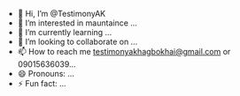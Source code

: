 - 👋 Hi, I’m @TestimonyAK
- 👀 I’m interested in mauntaince ...
- 🌱 I’m currently learning ...
- 💞️ I’m looking to collaborate on ...
- 📫 How to reach me testimonyakhagbokhai@gmail.com  or 09015636039...
- 😄 Pronouns: ...
- ⚡ Fun fact: ...

<!---
TestimonyAK/TestimonyAK is a ✨ special ✨ repository because its `README.md` (this file) appears on your GitHub profile.
You can click the Preview link to take a look at your changes.
--->
